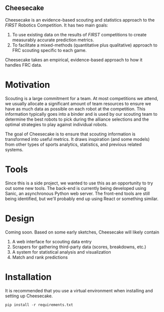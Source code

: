 Cheesecake
----------

Cheesecake is an evidence-based scouting and statistics approach to
the *FIRST* Robotics Competition. It has two main goals:

1. To use existing data on the results of *FIRST* competitions to
   create measurably accurate prediction metrics.
2. To facilitate a mixed-methods (quantitative plus qualitative)
   approach to FRC scouting specific to each game.

Cheesecake takes an empirical, evidence-based approach to how it
handles FRC data.

<!--
Using Cheesecake, we hope to be able to answer the following questions:

+ How likely are teams to qualify for championships?
+ 
-->

Motivation
==========

Scouting is a large commitment for a team. At most competitions we
attend, we usually allocate a significant amount of team resources to
ensure we have as much data as possible on each robot at the
competition. This information typically goes into a binder and is used
by our scouting team to determine the best robots to pick during the
alliance selections and the optimal strategies to play against
individual robots.

The goal of Cheesecake is to ensure that scouting information is
transformed into useful metrics. It draws inspiration (and some
models) from other types of sports analytics, statistics, and previous
related systems.

Tools
=====

Since this is a side project, we wanted to use this as an opportunity
to try out some new tools. The back-end is currently being developed
using Sanic, an asynchronous Python web server. The front-end tools
are still being identified, but we'll probably end up using React
or something similar.

Design
======

Coming soon. Based on some early sketches, Cheesecake will likely contain



1. A web interface for scouting data entry
2. Scrapers for gathering third-party data (scores, breakdowns, etc.)
3. A system for statistical analysis and visualization
4. Match and rank predictions


Installation
============

It is recommended that you use a virtual environment when installing
and setting up Cheesecake.

```python
pip install -r requirements.txt
```
